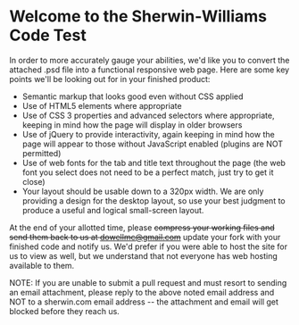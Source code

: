 Welcome to the Sherwin-Williams Code Test
==========================================

In order to more accurately gauge your abilities, we'd like you to convert the attached .psd file into a functional responsive web page. Here are some key points we'll be looking out for in your finished product:

* Semantic markup that looks good even without CSS applied
* Use of HTML5 elements where appropriate
* Use of CSS 3 properties and advanced selectors where appropriate, keeping in mind how the page will display in older browsers
* Use of jQuery to provide interactivity, again keeping in mind how the page will appear to those without JavaScript enabled (plugins are NOT permitted)
* Use of web fonts for the tab and title text throughout the page (the web font you select does not need to be a perfect match, just try to get it close)
* Your layout should be usable down to a 320px width. We are only providing a design for the desktop layout, so use your best judgment to produce a useful and logical small-screen layout. 

At the end of your allotted time, please ~~compress your working files and send them back to us at dowellmc@gmail.com~~ update your fork with your finished code and notify us. We'd prefer if you were able to host the site for us to view as well, but we understand that not everyone has web hosting available to them.

NOTE: If you are unable to submit a pull request and must resort to sending an email attachment, please reply to the above noted email address and NOT to a sherwin.com email address -- the attachment and email will get blocked before they reach us.